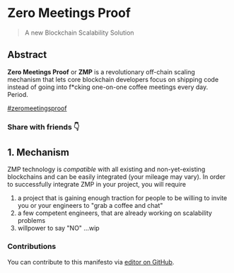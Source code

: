 # Zero Meetings Proof
> A new Blockchain Scalability Solution

## Abstract
**Zero Meetings Proof** or **ZMP** is a revolutionary off-chain scaling mechanism that lets core blockchain developers focus on shipping code instead of going into f*cking one-on-one coffee meetings every day. Period.

[#zeromeetingsproof](https://twitter.com/hashtag/zeromeetingsproof)

### Share with friends 👇
<!-- Go to www.addthis.com/dashboard to customize your tools -->
<script type="text/javascript" src="//s7.addthis.com/js/300/addthis_widget.js#pubid=ra-5aaa6119b48105d0"></script>
<!-- Go to www.addthis.com/dashboard to customize your tools -->
<div class="addthis_inline_share_toolbox"></div>

## 1. Mechanism
ZMP technology is *compatible* with all existing and non-yet-existing blockchains and can be easily integrated (your mileage may vary).
In order to successfully integrate ZMP in your project, you will require
1. a project that is gaining enough traction for people to be willing to invite you or your engineers to "grab a coffee and chat"
1. a few competent engineers, that are already working on scalability problems
1. willpower to say "NO"
…wip

### Contributions
You can contribute to this manifesto via [editor on GitHub](https://github.com/ksaitor/zeromeetingsproof/edit/master/README.md).
